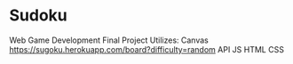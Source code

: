 # Sudoku
Web Game Development Final Project
Utilizes:
  Canvas
  https://sugoku.herokuapp.com/board?difficulty=random API
  JS
  HTML
  CSS
